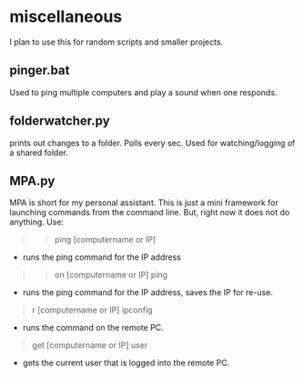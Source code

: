 # miscellaneous
I plan to use this for random scripts and smaller projects. 

## pinger.bat
Used to ping multiple computers and play a sound when one responds.

## folderwatcher.py 
prints out changes to a folder. Polls every sec. Used for watching/logging of a shared folder. 
## MPA.py
MPA is short for my personal assistant. This is just a mini framework for launching commands from the command line. But, right now it does not do anything. 
Use: 
>>ping [computername or IP]
* runs the ping command for the IP address

>>on [computername or IP]
>>ping
* runs the ping command for the IP address, saves the IP for re-use.

>r [computername or IP] ipconfig
* runs the command on the remote PC.

>get [computername or IP] user
* gets the current user that is logged into the remote PC.
